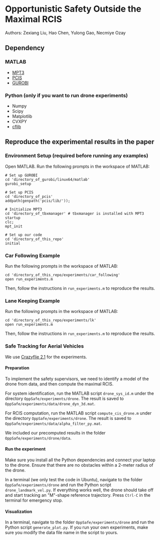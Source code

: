 # Opportunistic Safety Outside the Maximal RCIS
Authors: Zexiang Liu, Hao Chen, Yulong Gao, Necmiye Ozay

## Dependency
### MATLAB
- [MPT3](https://www.mpt3.org/)
- [PCIS](https://github.com/pettni/pcis)
- [GUROBI](https://www.gurobi.com/)

### Python (only if you want to run drone experiments)
- Numpy
- Scipy
- Matplotlib
- CVXPY
- [cflib](https://github.com/bitcraze/crazyflie-lib-python)

## Reproduce the experimental results in the paper
### Environment Setup (required before running any examples)
Open MATLAB. Run the following prompts in the workspace of MATLAB:
```
# Set up GUROBI
cd 'directory_of_gurobi/linux64/matlab'
gurobi_setup

# Set up PCIS
cd 'directory_of_pcis'
addpath(genpath('pcis/lib/'));

# Initialize MPT3
cd 'directory_of_tbxmanager' # tbxmanager is installed with MPT3
startup
clc;
mpt_init

# Set up our code
cd 'directory_of_this_repo'
initial
```
### Car Following Example
Run the following prompts in the workspace of MATLAB:
```
cd 'directory_of_this_repo/experiments/car_following'
open run_experiments.m
```
Then, follow the instructions in `run_experiments.m` to reproduce the results.

### Lane Keeping Example
Run the following prompts in the workspace of MATLAB:
```
cd 'directory_of_this_repo/experiments/lk'
open run_experiments.m
```
Then, follow the instructions in `run_experiments.m` to reproduce the results.

### Safe Tracking for Aerial Vehicles
We use [Crazyflie 2.1](https://www.bitcraze.io/products/crazyflie-2-1/) for the experiments.

#### Preparation
To implement the safety supervisors, we need to identify a model of the drone from data, and then compute the maximal RCIS. 

For system identification, run the MATLAB script `drone_sys_id.m` under the directory `OppSafe/experiments/drone`. The result is saved to `OppSafe/experiments/data/drone_dyn_3d.mat`.

For RCIS computation, run the MATLAB script `compute_cis_drone.m` under the directory `OppSafe/experiments/drone`. The result is saved to `OppSafe/experiments/data/alpha_filter_py.mat`.

We included our precomputed results in the folder `OppSafe/experiments/drone/data`.


#### Run the experiment
Make sure you install all the Python dependencies and connect your laptop to the drone. 
Ensure that there are no obstacles within a 2-meter radius of the drone.

In a terminal (we only test the code in Ubuntu), navigate to the folder `OppSafe/experiments/drone` and run the Python script `drone_landmark_vel.py`. 
If everything works well, the drone should take off and start tracking an "M"-shape reference trajectory. Press `Ctrl-C` in the terminal for emergency stop.

#### Visualization
In a terminal, navigate to the folder `OppSafe/experiments/drone` and run the Python script `generate_plot.py`.
If you run your own experiments, make sure you modify the data file name in the script to yours.
